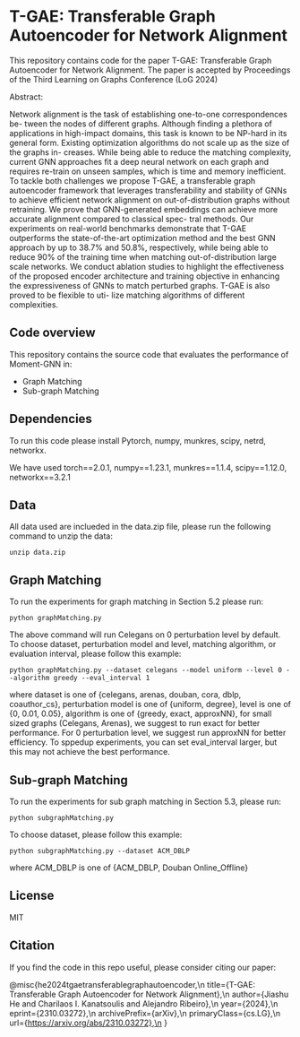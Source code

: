 # T-GAE: Transferable Graph Autoencoder for Network Alignment

This repository contains code for the paper T-GAE: Transferable Graph Autoencoder for Network Alignment. The paper is accepted by Proceedings of the Third Learning on Graphs Conference (LoG 2024)

Abstract: 

Network alignment is the task of establishing one-to-one correspondences be- tween the nodes of different graphs. Although finding a plethora of applications in high-impact domains, this task is known to be NP-hard in its general form. Existing optimization algorithms do not scale up as the size of the graphs in- creases. While being able to reduce the matching complexity, current GNN approaches fit a deep neural network on each graph and requires re-train on unseen samples, which is time and memory inefficient. To tackle both challenges we propose T-GAE, a transferable graph autoencoder framework that leverages transferability and stability of GNNs to achieve efficient network alignment on out-of-distribution graphs without retraining. We prove that GNN-generated embeddings can achieve more accurate alignment compared to classical spec- tral methods. Our experiments on real-world benchmarks demonstrate that T-GAE outperforms the state-of-the-art optimization method and the best GNN approach by up to 38.7% and 50.8%, respectively, while being able to reduce 90% of the training time when matching out-of-distribution large scale networks. We conduct ablation studies to highlight the effectiveness of the proposed encoder architecture and training objective in enhancing the expressiveness of GNNs to match perturbed graphs. T-GAE is also proved to be flexible to uti- lize matching algorithms of different complexities.

## Code overview

This repository contains the source code that evaluates the performance of Moment-GNN in:

  - Graph Matching
  - Sub-graph Matching

## Dependencies

To run this code please install Pytorch, numpy, munkres, scipy, netrd, networkx.

We have used torch==2.0.1, numpy==1.23.1, munkres==1.1.4, scipy==1.12.0, networkx==3.2.1

## Data

All data used are inclueded in the data.zip file, please run the following command to unzip the data:

```
unzip data.zip
```

## Graph Matching
To run the experiments for graph matching in Section 5.2 please run:
```
python graphMatching.py
```

The above command will run Celegans on 0 perturbation level by default. To choose dataset, perturbation model and level, matching algorithm, or evaluation interval, please follow this example:
```
python graphMatching.py --dataset celegans --model uniform --level 0 --algorithm greedy --eval_interval 1
```
where dataset is one of {celegans, arenas, douban, cora, dblp, coauthor_cs}, perturbation model is one of {uniform, degree}, level is one of {0, 0.01, 0.05}, algorithm is one of {greedy, exact, approxNN}, for small sized graphs (Celegans, Arenas), we suggest to run exact for better performance. For 0 perturbation level, we suggest run approxNN for better efficiency. To sppedup experiments, you can set eval_interval larger, but this may not achieve the best performance. 

## Sub-graph Matching
To run the experiments for sub graph matching in Section 5.3, please run:
```
python subgraphMatching.py
```

To choose dataset, please follow this example:
```
python subgraphMatching.py --dataset ACM_DBLP
```
where ACM_DBLP is one of {ACM_DBLP, Douban Online_Offline}

## License
MIT

## Citation

If you find the code in this repo useful, please consider citing our paper:

@misc{he2024tgaetransferablegraphautoencoder,\n
      title={T-GAE: Transferable Graph Autoencoder for Network Alignment},\n
      author={Jiashu He and Charilaos I. Kanatsoulis and Alejandro Ribeiro},\n
      year={2024},\n
      eprint={2310.03272},\n
      archivePrefix={arXiv},\n
      primaryClass={cs.LG},\n
      url={https://arxiv.org/abs/2310.03272},\n
}
